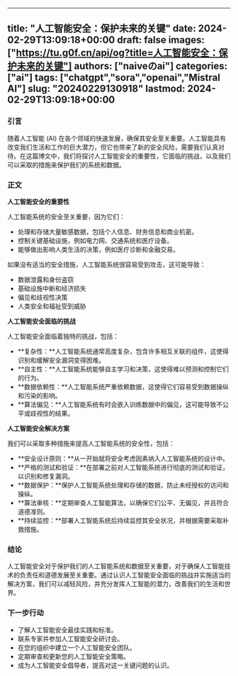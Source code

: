 
---
title: "人工智能安全：保护未来的关键"
date: 2024-02-29T13:09:18+00:00
draft: false
images: ["https://tu.g0f.cn/api/og?title=人工智能安全：保护未来的关键"]
authors: ["naiveのai"]
categories: ["ai"]
tags: ["chatgpt","sora","openai","Mistral AI"]
slug: "20240229130918"
lastmod: 2024-02-29T13:09:18+00:00
---
### 引言

随着人工智能 (AI) 在各个领域的快速发展，确保其安全至关重要。人工智能具有改变我们生活和工作的巨大潜力，但它也带来了新的安全风险，需要我们认真对待。在这篇博文中，我们将探讨人工智能安全的重要性，它面临的挑战，以及我们可以采取的措施来保护我们的系统和数据。

### 正文

**人工智能安全的重要性**

人工智能系统的安全至关重要，因为它们：

- 处理和存储大量敏感数据，包括个人信息、财务信息和商业机密。
- 控制关键基础设施，例如电力网、交通系统和医疗设备。
- 能够做出影响人类生活的决策，例如医疗诊断和金融交易。

如果没有适当的安全措施，人工智能系统很容易受到攻击，这可能导致：

- 数据泄露和身份盗窃
- 基础设施中断和经济损失
- 偏见和歧视性决策
- 人类安全和福祉受到威胁

**人工智能安全面临的挑战**

人工智能安全面临着独特的挑战，包括：

- **复杂性：**人工智能系统通常高度复杂，包含许多相互关联的组件，这使得识别和缓解安全漏洞变得困难。
- **自主性：**人工智能系统能够自主学习和决策，这使得难以预测和控制它们的行为。
- **数据依赖性：**人工智能系统严重依赖数据，这使得它们容易受到数据操纵和污染的影响。
- **算法偏见：**人工智能系统有时会嵌入训练数据中的偏见，这可能导致不公平或歧视性的结果。

**人工智能安全解决方案**

我们可以采取多种措施来提高人工智能系统的安全性，包括：

- **安全设计原则：**从一开始就将安全考虑因素纳入人工智能系统的设计中。
- **严格的测试和验证：**在部署之前对人工智能系统进行彻底的测试和验证，以识别和修复漏洞。
- **数据保护：**保护人工智能系统处理和存储的数据，防止未经授权的访问和操纵。
- **算法审核：**定期审查人工智能算法，以确保它们公平、无偏见，并且符合道德准则。
- **持续监控：**部署人工智能系统后持续监控其安全状况，并根据需要采取补救措施。

### 结论

人工智能安全对于保护我们的人工智能系统和数据至关重要，对于确保人工智能技术的负责任和道德发展至关重要。通过认识人工智能安全面临的挑战并实施适当的解决方案，我们可以减轻风险，并充分发挥人工智能的潜力，改善我们的生活和世界。

### 下一步行动

* 了解人工智能安全最佳实践和标准。
* 联系专家并参加人工智能安全研讨会。
* 在您的组织中建立一个人工智能安全团队。
* 定期审查和更新您的人工智能安全策略。
* 成为人工智能安全倡导者，提高对这一关键问题的认识。